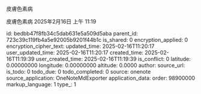 皮膚色素病

皮膚色素病
2025年2月16日
上午 11:19


id: bedbb47f8fb34c5dab631e5a509d5aba
parent_id: 723c39c119fb4a5e92005b9201f44b1c
is_shared: 0
encryption_applied: 0
encryption_cipher_text: 
updated_time: 2025-02-16T11:20:17
user_updated_time: 2025-02-16T11:20:17
created_time: 2025-02-16T11:19:39
user_created_time: 2025-02-16T11:19:39
is_conflict: 0
latitude: 0.00000000
longitude: 0.00000000
altitude: 0.0000
author: 
source_url: 
is_todo: 0
todo_due: 0
todo_completed: 0
source: onenote
source_application: OneNoteMdExporter
application_data: 
order: 98900000
markup_language: 1
type_: 1
